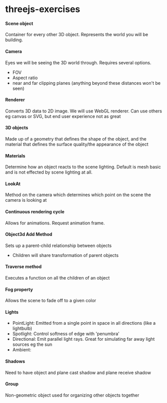 # threejs-exercises

#### Scene object
Container for every other 3D object. Represents the world you will be building.

#### Camera
Eyes we will be seeing the 3D world through. Requires several options.
- FOV
- Aspect ratio
- near and far clipping planes (anything beyond these distances won't be seen)

#### Renderer
Converts 3D data to 2D image. We will use WebGL renderer. Can use others eg canvas or SVG, but end user experience not as great

#### 3D objects
Made up of a geometry that defines the shape of the object, and the material that defines the surface quality/the appearance of the object

#### Materials
Determine how an object reacts to the scene lighting. Default is mesh basic and is not effected by scene lighting at all.

#### LookAt
Method on the camera which determines which point on the scene the camera is looking at

#### Continuous rendering cycle
Allows for animations. Request animation frame.

#### Object3d Add Method
Sets up a parent-child relationship between objects
- Children will share transformation of parent objects

#### Traverse method
Executes a function on all the children of an object

#### Fog property
Allows the scene to fade off to a given color

#### Lights
- PointLight: Emitted from a single point in space in all directions (like a lightbulb)
- Spotlight: Control softness of edge with 'penumbra'
- Directional: Emit parallel light rays. Great for simulating far away light sources eg the sun
- Ambient: 

#### Shadows
Need to have object and plane cast shadow and plane receive shadow

#### Group
Non-geometric object used for organizing other objects together